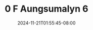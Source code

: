 --- 
title: "0 F Aungsumalyn 6"
description: "video bokep 0 F Aungsumalyn 6     new"
date: 2024-11-21T01:55:45-08:00
file_code: "gd9c98moq8b1"
draft: false
cover: "g5zyiipv75gsdive.jpg"
tags: ["Aungsumalyn", "bokep-indo", "bokep-viral", "bokep-ig"]
length: 93
fld_id: "1398193"
foldername: "Aungsumalyn x"
categories: ["Aungsumalyn x"]
views: 10
---